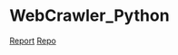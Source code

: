 # WebCrawler_Python
[Report](https://github.com/rijulbhat/WebCrawler_Python/blob/main/Report_WebCrawler.pdf)
[Repo](https://github.com/rijulbhat/WebCrawler_Python)
